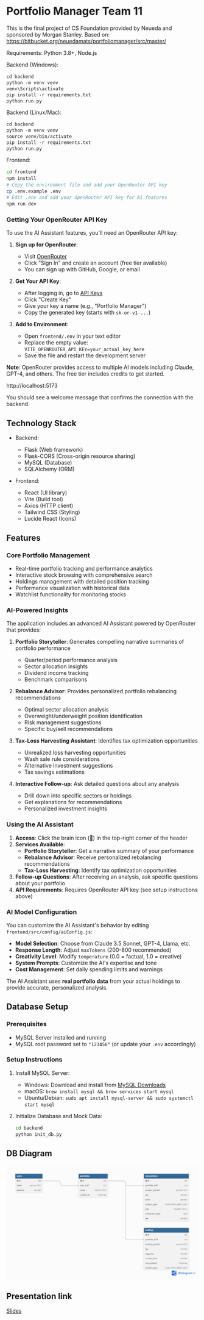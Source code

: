 # Portfolio Manager Team 11

This is the final project of CS Foundation provided by Neueda and sponsored by Morgan Stanley.
Based on: https://bitbucket.org/neuedamats/portfoliomanager/src/master/

Requirements: Python 3.8+, Node.js

Backend (Windows):

```
cd backend
python -m venv venv
venv\Scripts\activate
pip install -r requirements.txt
python run.py
```

Backend (Linux/Mac):

```
cd backend
python -m venv venv
source venv/bin/activate
pip install -r requirements.txt
python run.py
```

Frontend:

```bash
cd frontend
npm install
# Copy the environment file and add your OpenRouter API key
cp .env.example .env
# Edit .env and add your OpenRouter API key for AI features
npm run dev
```

### Getting Your OpenRouter API Key

To use the AI Assistant features, you'll need an OpenRouter API key:

1. **Sign up for OpenRouter**:
   - Visit [OpenRouter](https://openrouter.ai/)
   - Click "Sign In" and create an account (free tier available)
   - You can sign up with GitHub, Google, or email

2. **Get Your API Key**:
   - After logging in, go to [API Keys](https://openrouter.ai/keys)
   - Click "Create Key" 
   - Give your key a name (e.g., "Portfolio Manager")
   - Copy the generated key (starts with `sk-or-v1-...`)

3. **Add to Environment**:
   - Open `frontend/.env` in your text editor
   - Replace the empty value: `VITE_OPENROUTER_API_KEY=your_actual_key_here`
   - Save the file and restart the development server

**Note**: OpenRouter provides access to multiple AI models including Claude, GPT-4, and others. The free tier includes credits to get started.

http://localhost:5173

You should see a welcome message that confirms the connection with the backend.

## Technology Stack

- Backend:

  - Flask (Web framework)
  - Flask-CORS (Cross-origin resource sharing)
  - MySQL (Database)
  - SQLAlchemy (ORM)

- Frontend:
  - React (UI library)
  - Vite (Build tool)
  - Axios (HTTP client)
  - Tailwind CSS (Styling)
  - Lucide React (Icons)

## Features

### Core Portfolio Management
- Real-time portfolio tracking and performance analytics
- Interactive stock browsing with comprehensive search
- Holdings management with detailed position tracking
- Performance visualization with historical data
- Watchlist functionality for monitoring stocks

### AI-Powered Insights
The application includes an advanced AI Assistant powered by OpenRouter that provides:

1. **Portfolio Storyteller**: Generates compelling narrative summaries of portfolio performance
   - Quarter/period performance analysis
   - Sector allocation insights
   - Dividend income tracking
   - Benchmark comparisons

2. **Rebalance Advisor**: Provides personalized portfolio rebalancing recommendations
   - Optimal sector allocation analysis
   - Overweight/underweight position identification
   - Risk management suggestions
   - Specific buy/sell recommendations

3. **Tax-Loss Harvesting Assistant**: Identifies tax optimization opportunities
   - Unrealized loss harvesting opportunities
   - Wash sale rule considerations
   - Alternative investment suggestions
   - Tax savings estimations

4. **Interactive Follow-up**: Ask detailed questions about any analysis
   - Drill down into specific sectors or holdings
   - Get explanations for recommendations
   - Personalized investment insights

### Using the AI Assistant

1. **Access**: Click the brain icon (🧠) in the top-right corner of the header
2. **Services Available**:
   - **Portfolio Storyteller**: Get a narrative summary of your performance
   - **Rebalance Advisor**: Receive personalized rebalancing recommendations
   - **Tax-Loss Harvesting**: Identify tax optimization opportunities
3. **Follow-up Questions**: After receiving an analysis, ask specific questions about your portfolio
4. **API Requirements**: Requires OpenRouter API key (see setup instructions above)

### AI Model Configuration

You can customize the AI Assistant's behavior by editing `frontend/src/config/aiConfig.js`:

- **Model Selection**: Choose from Claude 3.5 Sonnet, GPT-4, Llama, etc.
- **Response Length**: Adjust `maxTokens` (200-800 recommended)
- **Creativity Level**: Modify `temperature` (0.0 = factual, 1.0 = creative)
- **System Prompts**: Customize the AI's expertise and tone
- **Cost Management**: Set daily spending limits and warnings

The AI Assistant uses **real portfolio data** from your actual holdings to provide accurate, personalized analysis.

## Database Setup

### Prerequisites

- MySQL Server installed and running
- MySQL root password set to `"123456"` (or update your `.env` accordingly)

### Setup Instructions

1. Install MySQL Server:

   - Windows: Download and install from [MySQL Downloads](https://dev.mysql.com/downloads/installer/)
   - macOS: `brew install mysql && brew services start mysql`
   - Ubuntu/Debian: `sudo apt install mysql-server && sudo systemctl start mysql`

2. Initialize Database and Mock Data:

   ```bash
   cd backend
   python init_db.py
   ```

## DB Diagram

![DB Diagram](assets/db_diagram_team11.png)

## Presentation link
[Slides](https://www.canva.com/design/DAGvfqILxII/kpHVmkCWh0tH1WhwBNyDbQ/edit)
